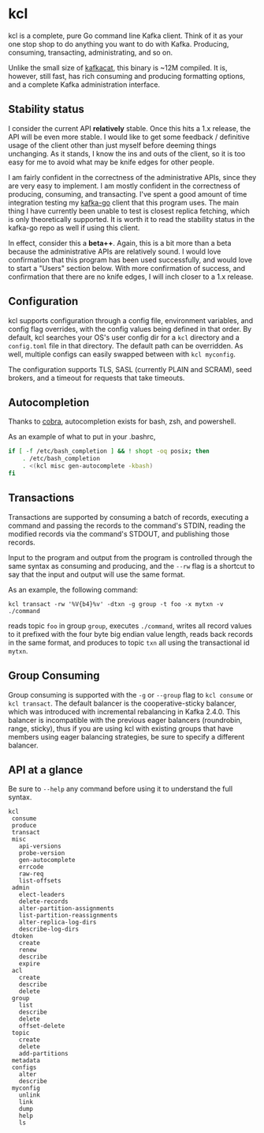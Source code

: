 kcl
===

kcl is a complete, pure Go command line Kafka client. Think of it as your
one stop shop to do anything you want to do with Kafka. Producing, consuming,
transacting, administrating, and so on.

Unlike the small size of [kafkacat][1], this binary is ~12M compiled.
It is, however, still fast, has rich consuming and producing formatting
options, and a complete Kafka administration interface.

[1]: https://github.com/edenhill/kafkacat

## Stability status

I consider the current API **relatively** stable. Once this hits a 1.x release,
the API will be even more stable. I would like to get some feedback / definitive
usage of the client other than just myself before deeming things unchanging.
As it stands, I know the ins and outs of the client, so it is too easy for me
to avoid what may be knife edges for other people.

I am fairly confident in the correctness of the administrative APIs, since they
are very easy to implement. I am mostly confident in the correctness of
producing, consuming, and transacting. I've spent a good amount of time
integration testing my [kafka-go][2] client that this program uses. The main
thing I have currently been unable to test is closest replica fetching, which
is only theoretically supported. It is worth it to read the stability status in
the kafka-go repo as well if using this client.

[2]: https://github.com/twmb/kafka-go/

In effect, consider this a **beta++**. Again, this is a bit more than a beta
because the administrative APIs are relatively sound. I would love confirmation
that this program has been used successfully, and would love to start a "Users"
section below. With more confirmation of success, and confirmation that there
are no knife edges, I will inch closer to a 1.x release.

## Configuration

kcl supports configuration through a config file, environment variables, and
config flag overrides, with the config values being defined in that order.
By default, kcl searches your OS's user config dir for a `kcl` directory and
a `config.toml` file in that directory. The default path can be overridden.
As well, multiple configs can easily swapped between with `kcl myconfig`.

The configuration supports TLS, SASL (currently PLAIN and SCRAM), seed brokers,
and a timeout for requests that take timeouts.

## Autocompletion

Thanks to [cobra][2], autocompletion exists for bash, zsh, and powershell.

[3]: https://github.com/spf13/cobra

As an example of what to put in your .bashrc,

```bash
if [ -f /etc/bash_completion ] && ! shopt -oq posix; then
    . /etc/bash_completion
    . <(kcl misc gen-autocomplete -kbash)
fi
```

## Transactions

Transactions are supported by consuming a batch of records, executing a command
and passing the records to the command's STDIN, reading the modified records
via the command's STDOUT, and publishing those records.

Input to the program and output from the program is controlled through the same
syntax as consuming and producing, and the `--rw` flag is a shortcut to say that
the input and output will use the same format.

As an example, the following command:

```
kcl transact -rw '%V{b4}%v' -dtxn -g group -t foo -x mytxn -v ./command
```

reads topic `foo` in group `group`, executes `./command`, writes all record
values to it prefixed with the four byte big endian value length, reads
back records in the same format, and produces to topic `txn` all using the
transactional id `mytxn`.

## Group Consuming

Group consuming is supported with the `-g` or `--group` flag to `kcl consume`
or `kcl transact`. The default balancer is the cooperative-sticky balancer,
which was introduced with incremental rebalancing in Kafka 2.4.0. This balancer
is incompatible with the previous eager balancers (roundrobin, range, sticky),
thus if you are using kcl with existing groups that have members using eager
balancing strategies, be sure to specify a different balancer.

## API at a glance

Be sure to `--help` any command before using it to understand the full syntax.

```
kcl
 consume
 produce
 transact
 misc
   api-versions
   probe-version
   gen-autocomplete
   errcode
   raw-req
   list-offsets
 admin
   elect-leaders
   delete-records
   alter-partition-assignments
   list-partition-reassignments
   alter-replica-log-dirs
   describe-log-dirs
 dtoken
   create
   renew
   describe
   expire
 acl
   create
   describe
   delete
 group
   list
   describe
   delete
   offset-delete
 topic
   create
   delete
   add-partitions
 metadata
 configs
   alter
   describe
 myconfig
   unlink
   link
   dump
   help
   ls
```
